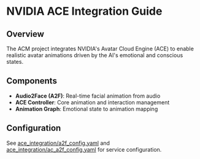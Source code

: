 # NVIDIA ACE Integration Guide

## Overview

The ACM project integrates NVIDIA's Avatar Cloud Engine (ACE) to enable realistic avatar animations driven by the AI's emotional and conscious states.

## Components

- **Audio2Face (A2F)**: Real-time facial animation from audio
- **ACE Controller**: Core animation and interaction management
- **Animation Graph**: Emotional state to animation mapping

## Configuration

See [ace_integration/a2f_config.yaml](ace_integration/a2f_config.yaml) and [ace_integration/ac_a2f_config.yaml](ace_integration/ac_a2f_config.yaml) for service configuration.
